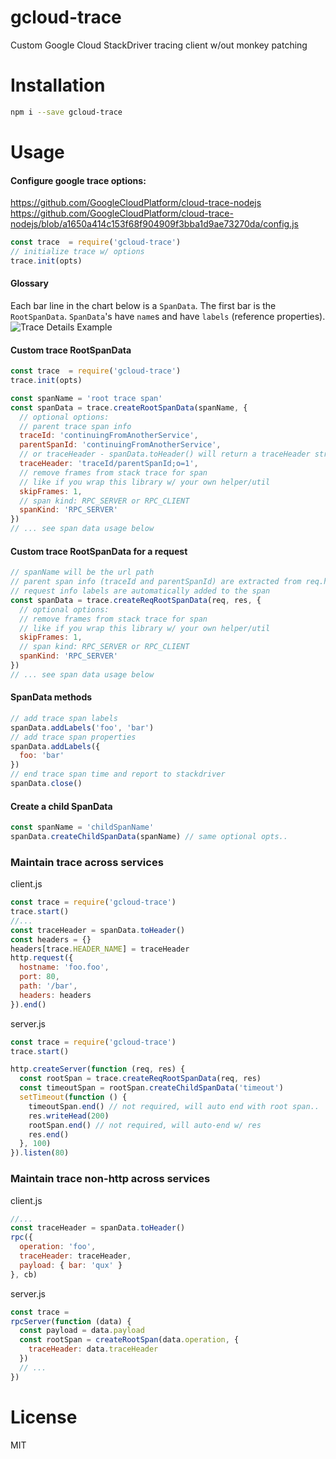 # gcloud-trace
Custom Google Cloud StackDriver tracing client w/out monkey patching

# Installation
```bash
npm i --save gcloud-trace
```

# Usage
#### Configure google trace options:
https://github.com/GoogleCloudPlatform/cloud-trace-nodejs
https://github.com/GoogleCloudPlatform/cloud-trace-nodejs/blob/a1650a414c153f68f904909f3bba1d9ae73270da/config.js
```js
const trace  = require('gcloud-trace')
// initialize trace w/ options
trace.init(opts)
```

#### Glossary
Each bar line in the chart below is a `SpanData`.
The first bar is the `RootSpanData`. `SpanData`'s have `name`s and have `labels` (reference properties).
![Trace Details Example](https://cloud.google.com/trace/images/trace_details.png)

#### Custom trace RootSpanData
```js
const trace  = require('gcloud-trace')
trace.init(opts)

const spanName = 'root trace span'
const spanData = trace.createRootSpanData(spanName, {
  // optional options:
  // parent trace span info
  traceId: 'continuingFromAnotherService',
  parentSpanId: 'continuingFromAnotherService',
  // or traceHeader - spanData.toHeader() will return a traceHeader string to trace across services
  traceHeader: 'traceId/parentSpanId;o=1',
  // remove frames from stack trace for span
  // like if you wrap this library w/ your own helper/util
  skipFrames: 1,
  // span kind: RPC_SERVER or RPC_CLIENT
  spanKind: 'RPC_SERVER'
})
// ... see span data usage below
```

#### Custom trace RootSpanData for a request
```js
// spanName will be the url path
// parent span info (traceId and parentSpanId) are extracted from req.headers[trace.HEADER_NAME]
// request info labels are automatically added to the span
const spanData = trace.createReqRootSpanData(req, res, {
  // optional options:
  // remove frames from stack trace for span
  // like if you wrap this library w/ your own helper/util
  skipFrames: 1,
  // span kind: RPC_SERVER or RPC_CLIENT
  spanKind: 'RPC_SERVER'
})
// ... see span data usage below
```

#### SpanData methods
```js
// add trace span labels
spanData.addLabels('foo', 'bar')
// add trace span properties
spanData.addLabels({
  foo: 'bar'
})
// end trace span time and report to stackdriver
spanData.close()
```

#### Create a child SpanData
```js
const spanName = 'childSpanName'
spanData.createChildSpanData(spanName) // same optional opts..
```

### Maintain trace across services
client.js
```js
const trace = require('gcloud-trace')
trace.start()
//...
const traceHeader = spanData.toHeader()
const headers = {}
headers[trace.HEADER_NAME] = traceHeader
http.request({
  hostname: 'foo.foo',
  port: 80,
  path: '/bar',
  headers: headers
}).end()
```
server.js
```js
const trace = require('gcloud-trace')
trace.start()

http.createServer(function (req, res) {
  const rootSpan = trace.createReqRootSpanData(req, res)
  const timeoutSpan = rootSpan.createChildSpanData('timeout')
  setTimeout(function () {
    timeoutSpan.end() // not required, will auto end with root span..
    res.writeHead(200)
    rootSpan.end() // not required, will auto-end w/ res
    res.end()
  }, 100)
}).listen(80)
```

### Maintain trace non-http across services
client.js
```js
//...
const traceHeader = spanData.toHeader()
rpc({
  operation: 'foo',
  traceHeader: traceHeader,
  payload: { bar: 'qux' }
}, cb)
```
server.js
```js
const trace =
rpcServer(function (data) {
  const payload = data.payload
  const rootSpan = createRootSpan(data.operation, {
    traceHeader: data.traceHeader
  })
  // ...
})
```

# License
MIT
